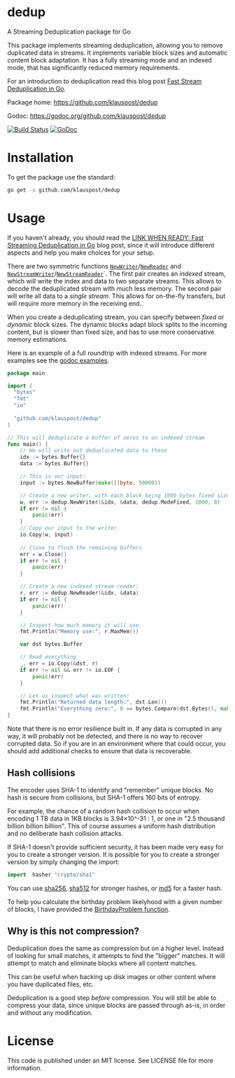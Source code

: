 # dedup
A Streaming Deduplication package for Go

This package implements streaming deduplication, allowing you to remove duplicated data in streams. It implements variable block sizes and automatic content block adaptation. It has a fully streaming mode and an indexed mode, that has significantly reduced memory requirements.

For an introduction to deduplication read this blog post [Fast Stream Deduplication in Go](https://blog.klauspost.com/fast-stream-deduplication-in-go/).

Package home: https://github.com/klauspost/dedup

Godoc: https://godoc.org/github.com/klauspost/dedup

[![Build Status](https://travis-ci.org/klauspost/dedup.svg?branch=master)](https://travis-ci.org/klauspost/dedup)
[![GoDoc][1]][2]

[1]: https://godoc.org/github.com/klauspost/dedup?status.svg
[2]: https://godoc.org/github.com/klauspost/dedup

# Installation
To get the package use the standard:
```bash
go get -u github.com/klauspost/dedup
```

# Usage

If you haven't already, you should read the [LINK WHEN READY: Fast Streaming Deduplication in Go](https://blog.klauspost.com) blog post, since it will introduce different aspects and help you make choices for your setup.

There are two symmetric functions [`NewWriter`](https://godoc.org/github.com/klauspost/dedup#NewWriter)/[`NewReader`](https://godoc.org/github.com/klauspost/dedup#NewReader) and [`NewStreamWriter`](https://godoc.org/github.com/klauspost/dedup#NewStreamWriter)/[`NewStreamReader`](https://godoc.org/github.com/klauspost/dedup#NewStreamReader)`. The first pair creates an *indexed* stream, which will write the index and data to two separate streams. This allows to decode the deduplicated stream with much less memory. The second pair will write all data to a *single stream*. This allows for on-the-fly transfers, but will require more memory in the receiving end.

When you create a deduplicating stream, you can specify between *fixed* or *dynamic* block sizes. The dynamic blocks adapt block splits to the incoming content, but is slower than fixed size, and has to use more conservative memory estimations.

Here is an example of a full roundtrip with indexed streams. For more examples see the [godoc examples](https://godoc.org/github.com/klauspost/dedup#pkg-examples).

```Go
package main

import (
  "bytes"
  "fmt"
  "io"
  
  "github.com/klauspost/dedup"
)

// This will deduplicate a buffer of zeros to an indexed stream
func main() {
	// We will write out deduplicated data to these
	idx := bytes.Buffer{}
	data := bytes.Buffer{}

	// This is our input:
	input := bytes.NewBuffer(make([]byte, 50000))

	// Create a new writer, with each block being 1000 bytes fixed size.
	w, err := dedup.NewWriter(&idx, &data, dedup.ModeFixed, 1000, 0)
	if err != nil {
		panic(err)
	}
	// Copy our input to the writer.
	io.Copy(w, input)
	
	// Close to flush the remaining buffers
	err = w.Close()
	if err != nil {
		panic(err)
	}

	// Create a new indexed stream reader:
	r, err := dedup.NewReader(&idx, &data)
	if err != nil {
		panic(err)
	}

	// Inspect how much memory it will use.
	fmt.Println("Memory use:", r.MaxMem())

	var dst bytes.Buffer

	// Read everything
	_, err = io.Copy(&dst, r)
	if err != nil && err != io.EOF {
		panic(err)
	}

	// Let us inspect what was written:
	fmt.Println("Returned data length:", dst.Len())
	fmt.Println("Everything zero:", 0 == bytes.Compare(dst.Bytes(), make([]byte, 50000)))
}
```

Note that there is no error resilience built in. If any data is corrupted in any way, it will probably not be detected, and there is no way to recover corrupted data. So if you are in an environment where that could occur, you should add additional checks to ensure that data is recoverable.

## Hash collisions

The encoder uses SHA-1 to identify and "remember" unique blocks. No hash is secure from collisions, but SHA-1 offers 160 bits of entropy. 

For example, the chance of a random hash collision to occur when encoding 1 TB data in 1KB blocks is 3.94×10^-31 : 1, or one in "2.5 thousand billion billion billion". This of course assumes a uniform hash distribution and no deliberate hash collision attacks.

If SHA-1 doesn't provide sufficient security, it has been made very easy for you to create a stronger version. It is possible for you to create a stronger version by simply changing the import:

```Go
import 	hasher "crypto/sha1"
```
You can use [sha256](https://golang.org/pkg/crypto/sha256/), [sha512](https://golang.org/pkg/crypto/sha512/) for stronger hashes, or [md5](https://golang.org/pkg/crypto/md5/) for a faster hash.

To help you calculate the birthday problem likelyhood with a given number of blocks, I have provided the [BirthdayProblem function](https://godoc.org/github.com/klauspost/dedup#BirthdayProblem).

## Why is this not compression?

Deduplication does the same as compression but on a higher level. Instead of looking for small matches, it attempts to find the "bigger" matches. It will attempt to match and eliminate blocks where all content matches. 

This can be useful when backing up disk images or other content where you have duplicated files, etc.

Deduplication is a good step *before* compression. You will still be able to compress your data, since unique blocks are passed through as-is, in order and without any modification.

# License

This code is published under an MIT license. See LICENSE file for more information.
